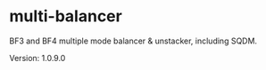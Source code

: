multi-balancer
==============

BF3 and BF4 multiple mode balancer &amp; unstacker, including SQDM.

Version: 1.0.9.0


